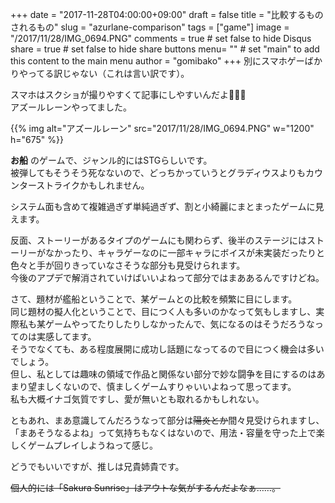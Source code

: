+++
date = "2017-11-28T04:00:00+09:00"
draft = false
title = "比較するものされるもの"
slug = "azurlane-comparison"
tags = ["game"]
image = "/2017/11/28/IMG_0694.PNG"
comments = true	# set false to hide Disqus
share = true	# set false to hide share buttons
menu= ""		# set "main" to add this content to the main menu
author = "gomibako"
+++
別にスマホゲーばかりやってる訳じゃない（これは言い訳です）。<!--more-->

スマホはスクショが撮りやすくて記事にしやすいんだよ💢💢💢  
アズールレーンやってました。

{{% img alt="アズールレーン" src="2017/11/28/IMG_0694.PNG" w="1200" h="675" %}}

__お船__ のゲームで、ジャンル的にはSTGらしいです。  
被弾してもそうそう死なないので、どっちかっていうとグラディウスよりもカウンターストライクかもしれません。

システム面も含めて複雑過ぎず単純過ぎず、割と小綺麗にまとまったゲームに見えます。

反面、ストーリーがあるタイプのゲームにも関わらず、後半のステージにはストーリーがなかったり、キャラゲーなのに一部キャラにボイスが未実装だったりと色々と手が回りきっていなさそうな部分も見受けられます。  
今後のアプデで解消されていけばいいよねって部分ではまああるんですけどね。

さて、題材が艦船ということで、某ゲームとの比較を頻繁に目にします。  
同じ題材の擬人化ということで、目につく人も多いのかなって気もしますし、実際私も某ゲームやってたりしたりしなかったんで、気になるのはそうだろうなってのは実感してます。  
そうでなくても、ある程度展開に成功し話題になってるので目につく機会は多いでしょう。  
但し、私としては趣味の領域で作品と関係ない部分で妙な闘争を目にするのはあまり望ましくないので、慎ましくゲームすりゃいいよねって思ってます。  
私も大概イナゴ気質ですし、愛が無いとも取れるかもしれない。

ともあれ、まあ意識してんだろうなって部分は<strike>陽炎とか</strike>間々見受けられますし、「まあそうなるよね」って気持ちもなくはないので、用法・容量を守った上で楽しくゲームプレイしようねって感じ。

どうでもいいですが、推しは兄貴姉貴です。

<strike>個人的には「Sakura Sunrise」はアウトな気がするんだよなぁ……。</strike>
